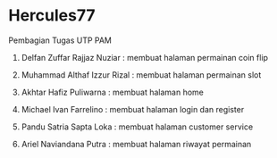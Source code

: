 # Hercules77

Pembagian Tugas UTP PAM


1. Delfan Zuffar Rajjaz Nuziar : membuat halaman permainan coin flip

2. Muhammad Althaf Izzur Rizal : membuat halaman permainan slot

3. Akhtar Hafiz Puliwarna : membuat halaman home

4. Michael Ivan Farrelino : membuat halaman login dan register

5. Pandu Satria Sapta Loka : membuat halaman customer service

6. Ariel Naviandana Putra : membuat halaman riwayat permainan
